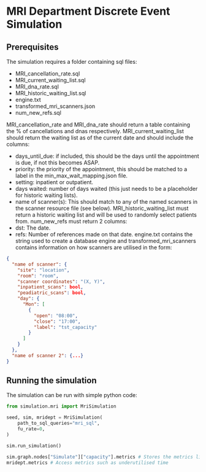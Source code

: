# MRI Department Discrete Event Simulation

## Prerequisites

The simulation requires a folder containing sql files:
- MRI_cancellation_rate.sql
- MRI_current_waiting_list.sql
- MRI_dna_rate.sql
- MRI_historic_waiting_list.sql
- engine.txt
- transformed_mri_scanners.json
- num_new_refs.sql

MRI_cancellation_rate and MRI_dna_rate should return a table containing the % of cancellations and dnas respectively. 
MRI_current_waiting_list should return the waiting list as of the current date and should include the columns:
- days_until_due: if included, this should be the days until the appointment is due, if not this becomes ASAP.
- priority: the priority of the appointment, this should be matched to a label in the min_max_wait_mapping.json file.
- setting: inpatient or outpatient.
- days waited: number of days waited (this just needs to be a placeholder for historic waiting lists).
- name of scanner(s): This should match to any of the named scanners in the scanner resource file (see below).
MRI_historic_waiting_list must return a historic waiting list and will be used to randomly select patients from.
num_new_refs must return 2 columns:
- dst: The date.
- refs: Number of references made on that date.
engine.txt contains the string used to create a database engine and transformed_mri_scanners contains information on how
scanners are utilised in the form:

```json
{
  "name of scanner": {
    "site": "location",
    "room": "room",
    "scanner coordinates": "(X, Y)",
    "inpatient_scans": bool,
    "peadiatric_scans": bool,
    "day": {
      "Mon": [
        {
          "open": "08:00",
          "close": "17:00",
          "label": "tst_capacity"
        }
      ]
    }
  },
  "name of scanner 2": {...}
}
```

## Running the simulation

The simulation can be run with simple python code:

```python
from simulation.mri import MriSimulation

seed, sim, mridept = MriSimulation(
    path_to_sql_queries="mri_sql", 
    fu_rate=0,
)

sim.run_simulation()

sim.graph.nodes["Simulate"]["capacity"].metrics # Stores the metrics linked to the wait list
mridept.metrics # Access metrics such as underutilised time
```

